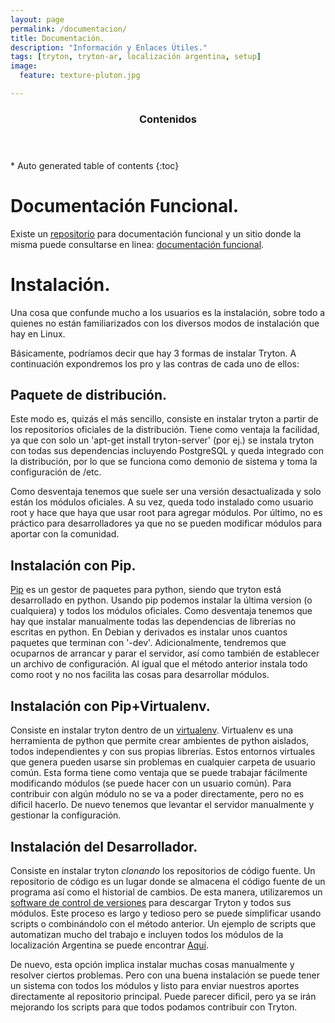 ```yaml
---
layout: page
permalink: /documentacion/
title: Documentación.
description: "Información y Enlaces Útiles."
tags: [tryton, tryton-ar, localización argentina, setup]
image:
  feature: texture-pluton.jpg

---
```

<section id="table-of-contents" class="toc">
  <header>
    <h3>Contenidos</h3>
  </header>
<div id="drawer" markdown="1">
*  Auto generated table of contents
{:toc}
</div>
</section><!-- /#table-of-contents -->

Documentación Funcional.
========================

Existe un [repositorio](https://github.com/tryton-ar/documentacion-tryton-ar) 
para documentación funcional y un sitio donde la misma puede 
consultarse en linea: [documentación funcional](http://tryton-ar.readthedocs.org/es/latest/).

Instalación.
============

Una cosa que confunde mucho a los usuarios es la instalación, sobre
todo a quienes no están familiarizados con los diversos modos de
instalación que hay en Linux.

Básicamente, podríamos decir que hay 3 formas de instalar Tryton. A
continuación expondremos los pro y las contras de cada uno de ellos:

Paquete de distribución.
------------------------

Este modo es, quizás el más sencillo, consiste en instalar tryton a
partir de los repositorios oficiales de la distribución. Tiene como
ventaja la facilidad, ya que con solo un 'apt-get install
tryton-server' (por ej.) se instala tryton con todas sus dependencias
incluyendo PostgreSQL y queda integrado con la distribución, por lo
que se funciona como demonio de sistema y toma la configuración de
/etc.

Como desventaja tenemos que suele ser una versión desactualizada y
solo están los módulos oficiales. A su vez, queda todo instalado como
usuario root y hace que haya que usar root para agregar módulos. Por
último, no es práctico para desarrolladores ya que no se pueden
modificar módulos para aportar con la comunidad.

Instalación con Pip.
--------------------

[Pip](http://lcaballero.wordpress.com/2013/03/20/instalacion-de-paquetes-python-con-distribute-y-pip/)
es un gestor de paquetes para python, siendo que tryton está
desarrollado en python. Usando pip podemos instalar la última version
(o cualquiera) y todos los módulos oficiales. Como desventaja tenemos
que hay que instalar manualmente todas las dependencias de librerías
no escritas en python. En Debian y derivados es instalar unos cuantos
paquetes que terminan con '-dev'. Adicionalmente, tendremos que
ocuparnos de arrancar y parar el servidor, así como también de
establecer un archivo de configuración. Al igual que el método
anterior instala todo como root y no nos facilita las cosas para
desarrollar módulos.

Instalación con Pip+Virtualenv.
-------------------------------

Consiste en instalar tryton dentro de un
[virtualenv](http://rukbottoland.com/blog/tutorial-de-python-virtualenv/). Virtualenv
es una herramienta de python que permite crear ambientes de python
aislados, todos independientes y con sus propias librerías. Estos
entornos virtuales que genera pueden usarse sin problemas en cualquier
carpeta de usuario común. Esta forma tiene como ventaja que se puede
trabajar fácilmente modificando módulos (se puede hacer con un usuario
común). Para contribuir con algún módulo no se va a poder
directamente, pero no es díficil hacerlo. De nuevo tenemos que
levantar el servidor manualmente y gestionar la configuración.

Instalación del Desarrollador.
------------------------------

Consiste en instalar tryton _clonando_ los repositorios de código
fuente. Un repositorio de código es un lugar donde se almacena el
código fuente de un programa así como el historial de cambios. De esta
manera, utilizaremos un
[software de control de versiones](http://es.wikipedia.org/wiki/Control_de_versiones)
para descargar Tryton y todos sus módulos. Este proceso es largo y
tedioso pero se puede simplificar usando scripts o combinándolo con el
método anterior. Un ejemplo de scripts que automatizan mucho del
trabajo e incluyen todos los módulos de la localización Argentina se
puede encontrar
[Aquí](http://braincoop.devecoop.com/es/posts/guia-agil-para-instalacion-de-tryton-con-localizacion-argentina.html).

De nuevo, esta opción implica instalar muchas cosas manualmente y
resolver ciertos problemas. Pero con una buena instalación se puede
tener un sistema con todos los módulos y listo para enviar nuestros
aportes directamente al repositorio principal. Puede parecer dificil,
pero ya se irán mejorando los scripts para que todos podamos
contribuir con Tryton.
